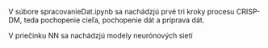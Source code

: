 V súbore spracovanieDat.ipynb sa nachádzjú prvé tri kroky procesu CRISP-DM, teda pochopenie cieľa, pochopenie dát a príprava dát.

V priečinku NN sa nachádzjú modely neurónových sietí
